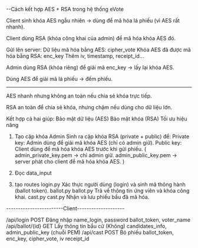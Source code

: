 --Cách kết hợp AES + RSA trong hệ thống eVote

Client sinh khóa AES ngẫu nhiên → dùng để mã hóa lá phiếu (vì AES rất nhanh).

Client dùng RSA (khóa công khai của admin) để mã hóa khóa AES đó.

Gửi lên server:
    Dữ liệu mã hóa bằng AES: cipher_vote
    Khóa AES đã được mã hóa bằng RSA: enc_key
    Thêm iv, timestamp, receipt_id...

Admin dùng RSA (khóa riêng) để giải mã enc_key → lấy lại khóa AES.

Dùng AES để giải mã lá phiếu → đếm phiếu.


--------------------------------------------------------
AES nhanh nhưng không an toàn nếu chia sẻ khóa trực tiếp.

RSA an toàn để chia sẻ khóa, nhưng chậm nếu dùng cho dữ liệu lớn.

Kết hợp cả hai giúp:
    Bảo mật dữ liệu (AES)
    Bảo mật khóa (RSA)
    Tối ưu hiệu năng


1. Tạo cặp khóa Admin
Sinh ra cặp khóa RSA (private + public) để:
Private key: Admin dùng để giải mã khóa AES (chỉ có admin giữ).
Public key: Client dùng để mã hóa khóa AES trước khi gửi phiếu. 
(
    admin_private_key.pem → chỉ admin giữ.
    admin_public_key.pem → server phát cho client để mã hóa khóa AES.
)

2. Đọc data_input


3. tạo routes
login.py	Xác thực người dùng (login) và sinh mã thông hành (ballot token).
ballot.py	ballot.py	Trả về thông tin ứng viên và khóa công khai.
cast.py	cast.py	Nhận và lưu phiếu bầu đã mã hóa.




------------------------Client--------------------

/api/login	POST	Đăng nhập	name_login, password	ballot_token, voter_name
/api/ballot/{id}	GET	Lấy thông tin bầu cử	(Không)	candidates_info, admin_public_key (chuỗi PEM)
/api/cast	POST	Bỏ phiếu	ballot_token, enc_key, cipher_vote, iv	receipt_id